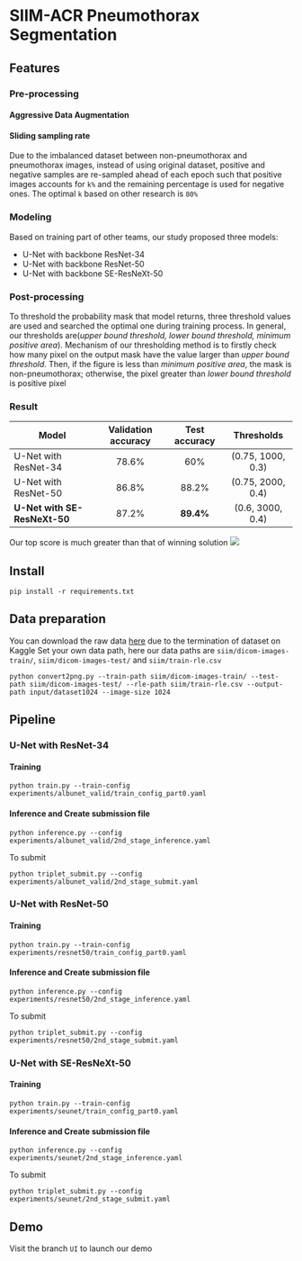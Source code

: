 # SIIM-ACR Pneumothorax Segmentation

## Features
### Pre-processing
#### Aggressive Data Augmentation
#### Sliding sampling rate
Due to the imbalanced dataset between non-pneumothorax and pneumothorax images, instead of using original dataset, positive and negative samples are re-sampled ahead of each epoch such that positive images accounts for `k%` and the remaining percentage is used for negative ones. The optimal `k` based on other research is `80%`
### Modeling
Based on training part of other teams, our study proposed three models:
* U-Net with backbone ResNet-34
* U-Net with backbone ResNet-50
* U-Net with backbone SE-ResNeXt-50
### Post-processing
To threshold the probability mask that model returns, three threshold values are used and searched the optimal one during training process. In general, our thresholds are(*upper bound threshold, lower bound threshold, minimum positive area*). Mechanism of our thresholding method is to firstly check how many pixel on the output mask have the value larger than *upper bound threshold*. Then, if the figure is less than *minimum positive area*, the mask is non-pneumothorax; otherwise, the pixel greater than *lower bound threshold* is positive pixel
### Result
| Model         | Validation accuracy | Test accuracy | Thresholds |
| ------------- |:-------------:| :-----:| :-----:|
| ​U-Net with ResNet-34 | 78.6% | 60% | (0.75, 1000, 0.3) |
| U-Net with ResNet-50 | 86.8% | 88.2% | (0.75, 2000, 0.4) |
| **U-Net with SE-ResNeXt-50** | 87.2% | **89.4%** | (0.6, 3000, 0.4) |
Our top score is much greater than that of winning solution
![](https://res.cloudinary.com/dqagyeboj/image/upload/v1614296737/result_ylysn4.png)
## Install
```
pip install -r requirements.txt
```
## Data preparation
You can download the raw data [here](https://drive.google.com/file/d/10iG8XqtNeAfitYxnELfBXpW1ZBHtcYac/view?usp=sharing) due to the termination of dataset on Kaggle
Set your own data path, here our data paths are `siim/dicom-images-train/`, `siim/dicom-images-test/` and `siim/train-rle.csv`
```
python convert2png.py --train-path siim/dicom-images-train/ --test-path siim/dicom-images-test/ --rle-path siim/train-rle.csv --output-path input/dataset1024 --image-size 1024
```
## Pipeline
### U-Net with ResNet-34
#### Training
```
python train.py --train-config experiments/albunet_valid/train_config_part0.yaml
``` 
#### Inference and Create submission file
```
python inference.py --config experiments/albunet_valid/2nd_stage_inference.yaml
```
To submit
```
python triplet_submit.py --config experiments/albunet_valid/2nd_stage_submit.yaml
```
### U-Net with ResNet-50
#### Training
```
python train.py --train-config experiments/resnet50/train_config_part0.yaml
``` 
#### Inference and Create submission file
```
python inference.py --config experiments/resnet50/2nd_stage_inference.yaml
```
To submit
```
python triplet_submit.py --config experiments/resnet50/2nd_stage_submit.yaml
```
### U-Net with SE-ResNeXt-50
#### Training
```
python train.py --train-config experiments/seunet/train_config_part0.yaml
``` 
#### Inference and Create submission file
```
python inference.py --config experiments/seunet/2nd_stage_inference.yaml
```
To submit
```
python triplet_submit.py --config experiments/seunet/2nd_stage_submit.yaml
```
## Demo
Visit the branch `UI` to launch our demo